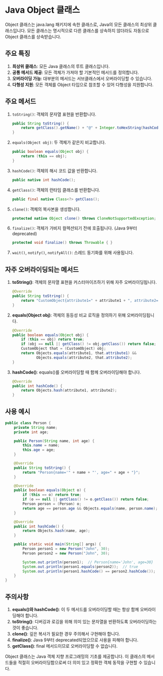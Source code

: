 # Java Object 클래스

Object 클래스는 java.lang 패키지에 속한 클래스로, Java의 모든 클래스의 최상위 클래스입니다. 모든 클래스는 명시적으로 다른 클래스를 상속하지 않더라도 자동으로 Object 클래스를 상속받습니다.

## 주요 특징

1. **최상위 클래스**: 모든 Java 클래스의 루트 클래스입니다.
2. **공통 메서드 제공**: 모든 객체가 가져야 할 기본적인 메서드를 정의합니다.
3. **오버라이딩 가능**: 대부분의 메서드는 서브클래스에서 오버라이딩할 수 있습니다.
4. **다형성 지원**: 모든 객체를 Object 타입으로 참조할 수 있어 다형성을 지원합니다.

## 주요 메서드

1. `toString()`: 객체의 문자열 표현을 반환합니다.

   ```java
   public String toString() {
       return getClass().getName() + "@" + Integer.toHexString(hashCode());
   }
   ```

2. `equals(Object obj)`: 두 객체가 같은지 비교합니다.

   ```java
   public boolean equals(Object obj) {
       return (this == obj);
   }
   ```

3. `hashCode()`: 객체의 해시 코드 값을 반환합니다.

   ```java
   public native int hashCode();
   ```

4. `getClass()`: 객체의 런타임 클래스를 반환합니다.

   ```java
   public final native Class<?> getClass();
   ```

5. `clone()`: 객체의 복사본을 생성합니다.

   ```java
   protected native Object clone() throws CloneNotSupportedException;
   ```

6. `finalize()`: 객체가 가비지 컬렉션되기 전에 호출됩니다. (Java 9부터 deprecated)

   ```java
   protected void finalize() throws Throwable { }
   ```

7. `wait()`, `notify()`, `notifyAll()`: 스레드 동기화를 위해 사용됩니다.

## 자주 오버라이딩되는 메서드

1. **toString()**: 객체의 문자열 표현을 커스터마이즈하기 위해 자주 오버라이딩됩니다.

   ```java
   @Override
   public String toString() {
       return "CustomObject{attribute1=" + attribute1 + ", attribute2=" + attribute2 + "}";
   }
   ```

2. **equals(Object obj)**: 객체의 동등성 비교 로직을 정의하기 위해 오버라이딩됩니다.

   ```java
   @Override
   public boolean equals(Object obj) {
       if (this == obj) return true;
       if (obj == null || getClass() != obj.getClass()) return false;
       CustomObject that = (CustomObject) obj;
       return Objects.equals(attribute1, that.attribute1) && 
              Objects.equals(attribute2, that.attribute2);
   }
   ```

3. **hashCode()**: equals()를 오버라이딩할 때 함께 오버라이딩해야 합니다.

   ```java
   @Override
   public int hashCode() {
       return Objects.hash(attribute1, attribute2);
   }
   ```

## 사용 예시

```java
public class Person {
    private String name;
    private int age;

    public Person(String name, int age) {
        this.name = name;
        this.age = age;
    }

    @Override
    public String toString() {
        return "Person{name='" + name + "', age=" + age + "}";
    }

    @Override
    public boolean equals(Object o) {
        if (this == o) return true;
        if (o == null || getClass() != o.getClass()) return false;
        Person person = (Person) o;
        return age == person.age && Objects.equals(name, person.name);
    }

    @Override
    public int hashCode() {
        return Objects.hash(name, age);
    }

    public static void main(String[] args) {
        Person person1 = new Person("John", 30);
        Person person2 = new Person("John", 30);

        System.out.println(person1);  // Person{name='John', age=30}
        System.out.println(person1.equals(person2));  // true
        System.out.println(person1.hashCode() == person2.hashCode());  // true
    }
}
```

## 주의사항

1. **equals()와 hashCode()**: 이 두 메서드를 오버라이딩할 때는 항상 함께 오버라이딩해야 합니다.
2. **toString()**: 디버깅과 로깅을 위해 의미 있는 문자열을 반환하도록 오버라이딩하는 것이 좋습니다.
3. **clone()**: 깊은 복사가 필요한 경우 주의해서 구현해야 합니다.
4. **finalize()**: Java 9부터 deprecated되었으므로 사용을 피해야 합니다.
5. **getClass()**: final 메서드이므로 오버라이딩할 수 없습니다.

Object 클래스는 Java 객체 지향 프로그래밍의 기초를 제공합니다. 이 클래스의 메서드들을 적절히 오버라이딩함으로써 더 의미 있고 정확한 객체 동작을 구현할 수 있습니다.
